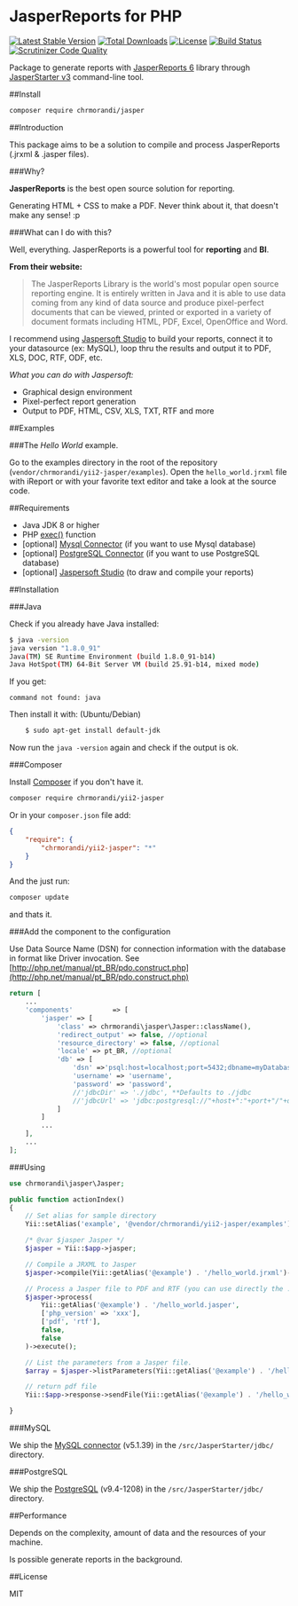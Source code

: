 # JasperReports for PHP

[![Latest Stable Version](https://poser.pugx.org/chrmorandi/yii2-jasper/v/stable)](https://packagist.org/packages/chrmorandi/yii2-jasper)
[![Total Downloads](https://poser.pugx.org/chrmorandi/yii2-jasper/downloads)](https://packagist.org/packages/chrmorandi/yii2-jasper) 
[![License](https://poser.pugx.org/chrmorandi/yii2-jasper/license)](https://packagist.org/packages/chrmorandi/yii2-jasper)
[![Build Status](https://travis-ci.org/chrmorandi/yii2-jasper.svg?branch=master)](https://travis-ci.org/chrmorandi/yii2-jasper)
[![Scrutinizer Code Quality](https://scrutinizer-ci.com/g/chrmorandi/yii2-jasper/badges/quality-score.png?b=master)](https://scrutinizer-ci.com/g/chrmorandi/yii2-jasper/?branch=master)

Package to generate reports with [JasperReports 6](http://community.jaspersoft.com/project/jasperreports-library) library through [JasperStarter v3](http://jasperstarter.sourceforge.net/) command-line tool.

##Install

```sh
composer require chrmorandi/jasper
```

##Introduction

This package aims to be a solution to compile and process JasperReports (.jrxml & .jasper files).

###Why?

**JasperReports** is the best open source solution for reporting.

Generating HTML + CSS to make a PDF. Never think about it, that doesn't make any sense! :p

###What can I do with this?

Well, everything. JasperReports is a powerful tool for **reporting** and **BI**.

**From their website:**

> The JasperReports Library is the world's most popular open source reporting engine. It is entirely written in Java and it is able to use data coming from any kind of data source and produce pixel-perfect documents that can be viewed, printed or exported in a variety of document formats including HTML, PDF, Excel, OpenOffice and Word.

I recommend using [Jaspersoft Studio](http://community.jaspersoft.com/project/jaspersoft-studio) to build your reports, connect it to your datasource (ex: MySQL), loop thru the results and output it to PDF, XLS, DOC, RTF, ODF, etc.

*What you can do with Jaspersoft:*

* Graphical design environment
* Pixel-perfect report generation
* Output to PDF, HTML, CSV, XLS, TXT, RTF and more

##Examples

###The *Hello World* example.

Go to the examples directory in the root of the repository (`vendor/chrmorandi/yii2-jasper/examples`).
Open the `hello_world.jrxml` file with iReport or with your favorite text editor and take a look at the source code.


##Requirements

* Java JDK 8 or higher
* PHP [exec()](http://php.net/manual/function.exec.php) function
* [optional] [Mysql Connector](http://dev.mysql.com/downloads/connector/j/) (if you want to use Mysql database)
* [optional] [PostgreSQL Connector](https://jdbc.postgresql.org/download.html) (if you want to use PostgreSQL database)
* [optional] [Jaspersoft Studio](http://community.jaspersoft.com/project/jaspersoft-studio) (to draw and compile your reports)


##Installation

###Java

Check if you already have Java installed:

```sh
$ java -version
java version "1.8.0_91"
Java(TM) SE Runtime Environment (build 1.8.0_91-b14)
Java HotSpot(TM) 64-Bit Server VM (build 25.91-b14, mixed mode)
```

If you get:

    command not found: java

Then install it with: (Ubuntu/Debian)

```sh
    $ sudo apt-get install default-jdk
```

Now run the `java -version` again and check if the output is ok.

###Composer

Install [Composer](http://getcomposer.org) if you don't have it.

```sh
composer require chrmorandi/yii2-jasper
```

Or in your `composer.json` file add:

```json
{
    "require": {
        "chrmorandi/yii2-jasper": "*"
    }
}
```

And the just run:

```sh
composer update
```

and thats it.

###Add the component to the configuration

Use Data Source Name (DSN) for connection information with the database in format like Driver invocation.
See [http://php.net/manual/pt_BR/pdo.construct.php](http://php.net/manual/pt_BR/pdo.construct.php)

```php
return [
    ...
    'components'          => [
        'jasper' => [
            'class' => chrmorandi\jasper\Jasper::className(),
            'redirect_output' => false, //optional
            'resource_directory' => false, //optional
            'locale' => pt_BR, //optional
            'db' => [
                'dsn' =>'psql:host=localhost;port=5432;dbname=myDatabase',
                'username' => 'username',
                'password' => 'password',
                //'jdbcDir' => './jdbc', **Defaults to ./jdbc
                //'jdbcUrl' => 'jdbc:postgresql://"+host+":"+port+"/"+dbname',
            ]
        ]
        ...
    ],
    ...
];
```

###Using

```php
use chrmorandi\jasper\Jasper;

public function actionIndex()
{
    // Set alias for sample directory
    Yii::setAlias('example', '@vendor/chrmorandi/yii2-jasper/examples');

    /* @var $jasper Jasper */
    $jasper = Yii::$app->jasper;

    // Compile a JRXML to Jasper
    $jasper->compile(Yii::getAlias('@example') . '/hello_world.jrxml')->execute();

    // Process a Jasper file to PDF and RTF (you can use directly the .jrxml)
    $jasper->process(
        Yii::getAlias('@example') . '/hello_world.jasper', 
        ['php_version' => 'xxx'],
        ['pdf', 'rtf'],
        false, 
        false 
    )->execute();

    // List the parameters from a Jasper file.
    $array = $jasper->listParameters(Yii::getAlias('@example') . '/hello_world.jasper')->execute();

    // return pdf file
    Yii::$app->response->sendFile(Yii::getAlias('@example') . '/hello_world.pdf');

}
```

###MySQL

We ship the [MySQL connector](http://dev.mysql.com/downloads/connector/j/) (v5.1.39) in the `/src/JasperStarter/jdbc/` directory.

###PostgreSQL

We ship the [PostgreSQL](https://jdbc.postgresql.org/) (v9.4-1208) in the `/src/JasperStarter/jdbc/` directory.

##Performance

Depends on the complexity, amount of data and the resources of your machine.

Is possible generate reports in the background.

##License

MIT
